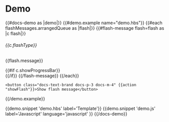# Demo

{{#docs-demo as |demo|}}
  {{#demo.example name="demo.hbs"}}
    {{#each flashMessages.arrangedQueue as |flash|}}
      {{#flash-message flash=flash as |c flash|}}
        <h6>{{c.flashType}}</h6>
        <p>{{flash.message}}</p>
        {{#if c.showProgressBar}}
          <div class="alert-progress">
            <div class="alert-progressBar" style="{{c.progressDuration}}"></div>
          </div>
        {{/if}}
      {{/flash-message}}
    {{/each}}

    <button class="docs-text-brand docs-p-3 docs-m-4" {{action "showFlash"}}>Show flash message</button>
  {{/demo.example}}

  <!-- {{#demo.example name="demo.js"}}
    ...
    flashMessages: service(),

    actions: {
      showFlash() {
        this.flashMessages.success('Hooray!');
      }
    }
    ...
  {{/demo.example}} -->

  {{demo.snippet 'demo.hbs' label='Template'}}
  {{demo.snippet
    'demo.js'
    label='Javascript'
    language='javascript'
  }}
{{/docs-demo}}
